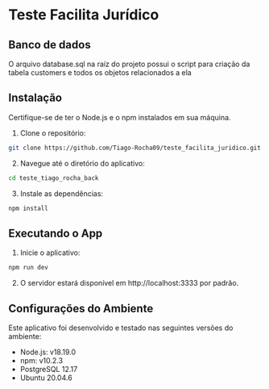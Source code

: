 # Teste Facilita Jurídico

## Banco de dados

O arquivo database.sql na raíz do projeto possui o script para criação da tabela customers e todos os objetos relacionados a ela

## Instalação

Certifique-se de ter o Node.js e o npm instalados em sua máquina.

1. Clone o repositório:

```bash
git clone https://github.com/Tiago-Rocha09/teste_facilita_juridico.git teste_tiago_rocha_back
```

2. Navegue até o diretório do aplicativo:

```bash
cd teste_tiago_rocha_back
```

3. Instale as dependências:

```bash
npm install
```

## Executando o App

1. Inicie o aplicativo:

```bash
npm run dev
```

2. O servidor estará disponível em http://localhost:3333 por padrão.

## Configurações do Ambiente

Este aplicativo foi desenvolvido e testado nas seguintes versões do ambiente:

- Node.js: v18.19.0
- npm: v10.2.3
- PostgreSQL 12.17
- Ubuntu 20.04.6
